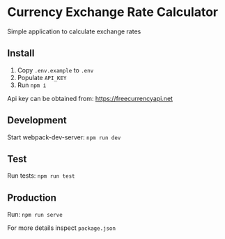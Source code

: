 # Currency Exchange Rate Calculator
Simple application to calculate exchange rates

## Install
1. Copy `.env.example` to `.env`
2. Populate `API_KEY`
3. Run `npm i`

Api key can be obtained from: https://freecurrencyapi.net

## Development
Start webpack-dev-server: `npm run dev`

## Test
Run tests: `npm run test`

## Production
Run: `npm run serve`

For more details inspect `package.json`